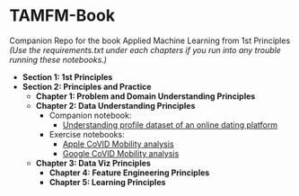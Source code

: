 # TAMFM-Book
Companion Repo for the book Applied Machine Learning from 1st Principles *(Use the requirements.txt under each chapters if you run into any trouble running these notebooks.)*
* **Section 1: 1st Principles**
* **Section 2: Principles and Practice**
   * **Chapter 1: Problem and Domain Understanding Principles**
   * **Chapter 2: Data Understanding Principles**
      * Companion notebook: 
        * [Understanding profile dataset of an online dating platform](https://nbviewer.jupyter.org/github/PrithivirajDamodaran/AMF1P-Book/blob/master/notebooks/Data%20Understanding.ipynb)
      * Exercise  notebooks:
        * [Apple CoVID Mobility analysis](https://nbviewer.jupyter.org/github/PrithivirajDamodaran/The-Applied-ML-Field-Manual-Book/blob/master/Chapter%202%3A%20Data%20Understanding%20Principles/Apple.ipynb)
        * [Google CoVID Mobility analysis](https://nbviewer.jupyter.org/github/PrithivirajDamodaran/The-Applied-ML-Field-Manual-Book/blob/master/Chapter%202%3A%20Data%20Understanding%20Principles/Google.ipynb)
  * **Chapter 3: Data Viz Principles**
     * **Chapter 4: Feature Engineering Principles**
     * **Chapter 5: Learning Principles**
      
   
   
